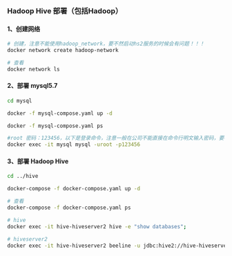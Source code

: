 ### Hadoop Hive 部署（包括Hadoop）
#### 1、创建网络

```bash
# 创建，注意不能使用hadoop_network，要不然启动hs2服务的时候会有问题！！！
docker network create hadoop-network

# 查看
docker network ls
```

#### 2、部署 mysql5.7

```bash
cd mysql

docker -f mysql-compose.yaml up -d

docker -f mysql-compose.yaml ps

#root 密码：123456，以下是登录命令，注意一般在公司不能直接在命令行明文输入密码，要不然容易被安全抓，切记，切记！！！
docker exec -it mysql mysql -uroot -p123456
```

#### 3、部署 Hadoop Hive

```bash
cd ../hive

docker-compose -f docker-compose.yaml up -d

# 查看
docker-compose -f docker-compose.yaml ps

# hive
docker exec -it hive-hiveserver2 hive -e "show databases";

# hiveserver2
docker exec -it hive-hiveserver2 beeline -u jdbc:hive2://hive-hiveserver2:10000  -n hadoop -e "show databases;"
```
